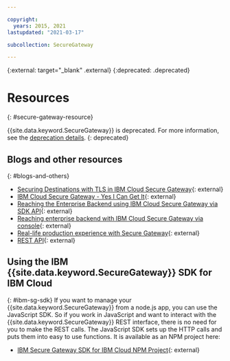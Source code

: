 ```yaml
---

copyright:
  years: 2015, 2021
lastupdated: "2021-03-17"

subcollection: SecureGateway

---
```

{:external: target="_blank" .external}
{:deprecated: .deprecated}

# Resources
{: #secure-gateway-resource}

{{site.data.keyword.SecureGateway}} is deprecated. For more information, see the [deprecation details](/docs/SecureGateway?topic=SecureGateway-dep-overview).
{: deprecated}

## Blogs and other resources
{: #blogs-and-others}

- [Securing Destinations with TLS in IBM Cloud Secure Gateway](https://www.ibm.com/blogs/cloud-archive/2015/04/17/securing-destinations-tls-bluemix-secure-gateway/){: external}
- [IBM Cloud Secure Gateway - Yes I Can Get It](https://www.ibm.com/cloud/blog/bluemix-secure-gateway-yes-can-get){: external}
- [Reaching the Enterprise Backend using IBM Cloud Secure Gateway via SDK API](https://www.ibm.com/blogs/cloud-archive/2015/04/07/reaching-enterprise-backend-bluemix-secure-gateway-via-sdk-api/){: external}
- [Reaching enterprise backend with IBM Cloud Secure Gateway via console](https://www.ibm.com/blogs/cloud-archive/2015/04/01/reaching-enterprise-backend-bluemix-secure-gateway/){: external}
- [Real-life production experience with Secure Gateway](https://www.ibm.com/blogs/cloud-archive/2015/11/secure-gateway-in-production-part1/){: external}
- [REST API](https://cloud.ibm.com/apidocs/secure-gateway){: external}


## Using the IBM {{site.data.keyword.SecureGateway}} SDK for IBM Cloud
{: #ibm-sg-sdk}
If you want to manage your {{site.data.keyword.SecureGateway}} from a node.js app, you can use the JavaScript SDK. So if you work in JavaScript and want to interact with the {{site.data.keyword.SecureGateway}} REST interface, there is no need for you to make the REST calls. The JavaScript SDK sets up the HTTP calls and puts them into easy to use functions.  It is available as an NPM project here:

- [IBM Secure Gateway SDK for IBM Cloud NPM Project](https://www.npmjs.com/package/bluemix-secure-gateway){: external}
